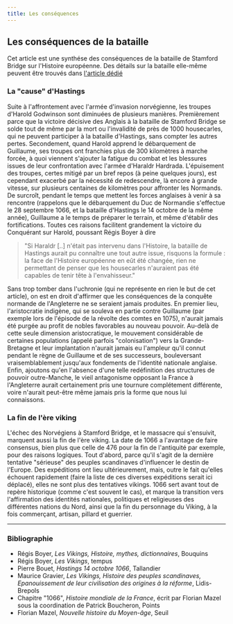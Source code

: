 ```yaml
---
title: Les conséquences
---
```

## Les conséquences de la bataille
Cet article est une synthése des conséquences de la bataille de Stamford Bridge sur l'Histoire européenne. Des détails sur la bataille elle-même peuvent être trouvés dans [l'article dédié](./the_battle)

### La "cause" d'Hastings
Suite à l'affrontement avec l'armée d'invasion norvégienne, les troupes d'Harold Godwinson sont diminuées de plusieurs manières. Premièrement parce que la victoire décisive des Anglais à la bataille de Stamford Bridge se solde tout de même par la mort ou l'invalidité de près de 1000 housecarles, qui ne peuvent participer à la bataille d'Hastings, sans compter les autres pertes. Secondement, quand Harold apprend le débarquement de Guillaume, ses troupes ont franchies plus de 300 kilomètres à marche forcée, à quoi viennent s'ajouter la fatigue du combat et les blessures issues de leur confrontation avec l'armée d'Haraldr Hardrada. L'épuisement des troupes, certes mitigé par un bref repos (à peine quelques jours), est cependant exacerbé par la nécessité de redescendre, là encore à grande vitesse, sur plusieurs centaines de kilomètres pour affronter les Normands. De surcroît, pendant le temps que mettent les forces anglaises à venir à sa rencontre (rappelons que le débarquement du Duc de Normandie s'effectue le 28 septembre 1066, et la bataille d'Hastings le 14 octobre de la même année), Guillaume a le temps de préparer le terrain, et même d'établir des fortifications. Toutes ces raisons facilitent grandement la victoire du Conquérant sur Harold, poussant Régis Boyer à dire
>"Si Haraldr [..] n'était pas intervenu dans l'Histoire, la bataille de Hastings aurait pu connaître une tout autre issue, risquons la formule : la face de l'Histoire européenne en eût été changée, rien ne permettant de penser que les housecarles n'auraient pas été capables de tenir tête à l'envahisseur."
>
Sans trop tomber dans l'uchronie (qui ne représente en rien le but de cet article), on est en droit d'affirmer que les conséquences de la conquête normande de l'Angleterre ne se seraient jamais produites. En premier lieu, l'aristocratie indigène, qui se souleva en partie contre Guillaume (par exemple lors de l'épisode de la révolte des comtes en 1075), n'aurait jamais été purgée au profit de nobles favorables au nouveau pouvoir. Au-delà de cette seule dimension aristocratique, le mouvement considérable de certaines populations (appelé parfois "colonisation") vers la Grande-Bretagne et leur implantation n'aurait jamais eu l'ampleur qu'il connut pendant le règne de Guillaume et de ses successeurs, bouleversant vraisemblablement jusqu'aux fondements de l'identité nationale anglaise. Enfin, ajoutons qu'en l'absence d'une telle redéfinition des structures de pouvoir outre-Manche, le vieil antagonisme opposant la France à l'Angleterre aurait certainement pris une tournure complétement différente, voire n'aurait peut-être même jamais pris la forme que nous lui connaissons.

### La fin de l'ère viking
L'échec des Norvégiens à Stamford Bridge, et le massacre qui s'ensuivit, marquent aussi la fin de l'ère viking. La date de 1066 a l'avantage de faire consensus, bien plus que celle de 476 pour la fin de l'antiquité par exemple, pour des raisons logiques. Tout d'abord, parce qu'il s'agit de la dernière tentative "sérieuse" des peuples scandinaves d'influencer le destin de l'Europe. Des expéditions ont lieu ultérieurement, mais, outre le fait qu'elles échouent rapidement (faire la liste de ces diverses expéditions serait ici déplacé), elles ne sont plus des tentatives vikings. 1066 sert avant tout de repère historique (comme c'est souvent le cas), et marque la transition vers l'affirmation des identités nationales, politiques et religieuses des différentes nations du Nord, ainsi que la fin du personnage du Viking, à la fois commerçant, artisan, pillard et guerrier.       

***
### Bibliographie
- Régis Boyer, *Les Vikings, Histoire, mythes, dictionnaires*, Bouquins
- Régis Boyer, *Les Vikings*, tempus
- Pierre Bouet, *Hastings 14 octobre 1066*, Tallandier
- Maurice Gravier, *Les Vikings, Histoire des peuples scandinaves, Epanouissement de leur civilisation des origines à la réforme*, Lidis-Brepols
- Chapitre "1066", *Histoire mondiale de la France*, écrit par Florian Mazel sous la coordination de Patrick Boucheron, Points
- Florian Mazel, *Nouvelle histoire du Moyen-âge*, Seuil
